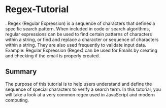 # Regex-Tutorial

. Regex (Regular Expression) is a sequence of characters that defines a specific search pattern. When included in code or search algorithms, regular expressions can be used to find certain patterns of characters within a string, or find and replace a character or sequence of characters within a string. They are also used frequently to validate input data. Example: Regular Expression (Regex) can be used for Emails by creating and checking if the email is properly created.

## Summary

The purpose of this tutorial is to help users understand and define the sequence of special characters to verify a search term. In this tutorial, you will take a look at a very common regex used in JavaScript and modern computing.
